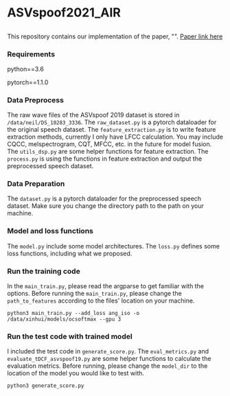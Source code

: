 # ASVspoof2021_AIR
## 


This repository contains our implementation of the paper, "".
[Paper link here]()
### Requirements
python==3.6

pytorch==1.1.0

### Data Preprocess
The raw wave files of the ASVspoof 2019 dataset is stored in `/data/neil/DS_10283_3336`.
The `raw_dataset.py` is a pytorch dataloader for the original speech dataset.
The `feature_extraction.py` is to write feature extraction methods, currently I only have LFCC calculation. You may include CQCC, melspectrogram, CQT, MFCC, etc. in the future for model fusion. The `utils_dsp.py` are some helper functions for feature extraction.
The `process.py` is using the functions in feature extraction and output the preprocessed speech dataset.

### Data Preparation
The `dataset.py` is a pytorch dataloader for the preprocessed speech dataset. 
Make sure you change the directory path to the path on your machine.

### Model and loss functions
The `model.py` include some model architectures.
The `loss.py` defines some loss functions, including what we proposed.

### Run the training code
In the `main_train.py`, please read the argparse to get familiar with the options.
Before running the `main_train.py`, please change the `path_to_features` according to the files' location on your machine.
```
python3 main_train.py --add_loss ang_iso -o /data/xinhui/models/ocsoftmax --gpu 3
```
### Run the test code with trained model
I included the test code in `generate_score.py`. The `eval_metrics.py` and `evaluate_tDCF_asvspoof19.py` are some helper functions to calculate the evaluation metrics.
Before running, please change the `model_dir` to the location of the model you would like to test with.
```
python3 generate_score.py
```

## 

